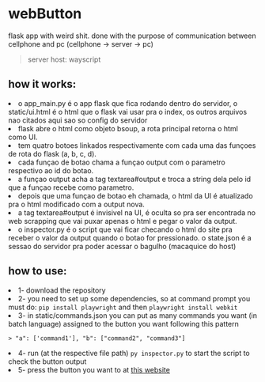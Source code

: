# webButton
flask app with weird shit. done with the purpose of communication between cellphone and pc (cellphone -> server -> pc)

> server host: wayscript
<h2>how it works: </h2>
    <li>    o app_main.py é o app flask que fica rodando dentro do servidor, o static/ui.html é o html que o flask vai usar pra o index, os outros arquivos nao citados aqui sao so config do servidor</li>
    <li>    flask abre o html como objeto bsoup, a rota principal retorna o html como UI. </li>
    <li>    tem quatro botoes linkados respectivamente com cada uma das funçoes de rota do flask (a, b, c, d). </li>
    <li>    cada funçao de botao chama a funçao output com o parametro respectivo ao id do botao. </li>
    <li>    a funçao output acha a tag textarea#output e troca a string dela pelo id que a funçao recebe como parametro. </li>
    <li>    depois que uma funçao de botao eh chamada, o html da UI é atualizado pra o html modificado com a output nova. </li>
    <li>    a tag textarea#output é invisivel na UI, é oculta so pra ser encontrada no web scrapping que vai puxar apenas o html e pegar o valor da output.</li>
    <li>    o inspector.py é o script que vai ficar checando o html do site pra receber o valor da output quando o botao for pressionado. o state.json é a sessao do servidor pra poder acessar o bagulho (macaquice do host)</li>
<h2>how to use: </h2>
<li>1- download the repository</li>
<li>2- you need to set up some dependencies, so at command prompt you must do: <code>pip install playwright</code> and then <code>playwright install webkit</code>
<li>3- in static/commands.json you can put as many commands you want (in batch language) assigned to the button you want following this pattern</li>

    > "a": ['command1'], "b": ["command2", "command3"]

<li>4- run (at the respective file path) <code>py inspector.py</code> to start the script to check the button output</li>
<li>5- press the button you want to at <a href="glamorously-beautiful-iris-flat-dev.wayscript.cloud/?">this website</a> </li>
